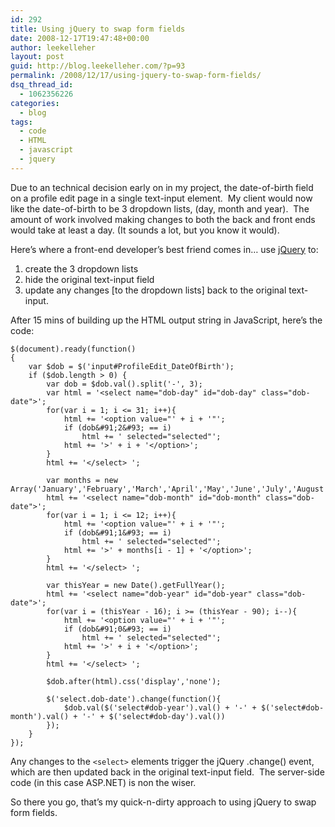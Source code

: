 ```yaml
---
id: 292
title: Using jQuery to swap form fields
date: 2008-12-17T19:47:48+00:00
author: leekelleher
layout: post
guid: http://blog.leekelleher.com/?p=93
permalink: /2008/12/17/using-jquery-to-swap-form-fields/
dsq_thread_id:
  - 1062356226
categories:
  - blog
tags:
  - code
  - HTML
  - javascript
  - jquery
---
```

Due to an technical decision early on in my project, the date-of-birth field on a profile edit page in a single text-input element.  My client would now like the date-of-birth to be 3 dropdown lists, (day, month and year).  The amount of work involved making changes to both the back and front ends would take at least a day. (It sounds a lot, but you know it would).

Here&#8217;s where a front-end developer&#8217;s best friend comes in&#8230; use [jQuery](http://jquery.com/) to:

  1. create the 3 dropdown lists
  2. hide the original text-input field
  3. update any changes [to the dropdown lists] back to the original text-input.

After 15 mins of building up the HTML output string in JavaScript, here&#8217;s the code:

```jscript
$(document).ready(function()
{
	var $dob = $('input#ProfileEdit_DateOfBirth');
	if ($dob.length > 0) {
		var dob = $dob.val().split('-', 3);
		var html = '<select name="dob-day" id="dob-day" class="dob-date">';
		for(var i = 1; i <= 31; i++){
			html += '<option value="' + i + '"';
			if (dob&#91;2&#93; == i)
				html += ' selected="selected"';
			html += '>' + i + '</option>';
		}
		html += '</select> ';

		var months = new Array('January','February','March','April','May','June','July','August','September','October','November','December');
		html += '<select name="dob-month" id="dob-month" class="dob-date">';
		for(var i = 1; i <= 12; i++){
			html += '<option value="' + i + '"';
			if (dob&#91;1&#93; == i)
				html += ' selected="selected"';
			html += '>' + months[i - 1] + '</option>';
		}
		html += '</select> ';

		var thisYear = new Date().getFullYear();
		html += '<select name="dob-year" id="dob-year" class="dob-date">';
		for(var i = (thisYear - 16); i >= (thisYear - 90); i--){
			html += '<option value="' + i + '"';
			if (dob&#91;0&#93; == i)
				html += ' selected="selected"';
			html += '>' + i + '</option>';
		}
		html += '</select> ';

		$dob.after(html).css('display','none');

		$('select.dob-date').change(function(){
			$dob.val($('select#dob-year').val() + '-' + $('select#dob-month').val() + '-' + $('select#dob-day').val())
		});
	}
});
```

Any changes to the `<select>` elements trigger the jQuery .change() event, which are then updated back in the original text-input field.  The server-side code (in this case ASP.NET) is non the wiser.

So there you go, that&#8217;s my quick-n-dirty approach to using jQuery to swap form fields.
